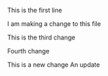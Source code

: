 This is the first line

I am making a change to this file

This is the third change

Fourth change

This is a new change
An update
